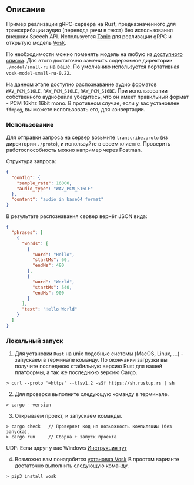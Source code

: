 ## ОписаниеПример реализации gRPC-сервера на Rust, предназначенного для транскрибации аудио (перевода речи в текст) без использования внешних Speech API. Используется [Tonic](https://github.com/hyperium/tonic) для реализации gRPC и открытую модель [Vosk](https://alphacephei.com/vosk).По необходимости можно поменять модель на любую из [доступного списка](https://alphacephei.com/vosk/models). Для этого достаточно заменить содержимое директории `./model/small-ru` на ваше. По умолчанию используется портативная `vosk-model-small-ru-0.22`.На данном этапе доступно распознавание аудио форматов `WAV_PCM_S16LE`, `RAW_PCM_S16LE`, `RAW_PCM_S16BE`.При использовании собственного аудиофайла убедитесь, что он имеет правильный формат - PCM 16khz 16bit mono. В противном случае, если у вас установлен `ffmpeg`, вы можете использовать его, для конвертации.### ИспользованиеДля отправки запроса на сервер возьмите `transcribe.proto` (из директории `./proto`), и используйте в своем клиенте.Проверить работоспособность можно например через Postman.Cтруктура запроса:```Json{  "config": {    "sample_rate": 16000,    "audio_type": "WAV_PCM_S16LE"  },  "content": "audio in base64 format"}```В результате распознавания сервер вернёт JSON вида:```Json{  "phrases": [    {      "words": [        {          "word": "Hello",          "startMs": 60,          "endMs": 480        },        {          "word": "World",          "startMs": 540,          "endMs": 900        }      ],      "text": "Hello World"    }  ]}```### Локальный запуск1) Для установки `Rust` на unix подобные системы (MacOS, Linux, ...) - запускаем в терминале команду.По окончании загрузки вы получите последнюю стабильную версию Rust для вашей платформы, а так же последнюю версию Cargo.```shell> curl --proto '=https' --tlsv1.2 -sSf https://sh.rustup.rs | sh```2) Для проверки выполните следующую команду в терминале.```shell> cargo --version```3) Открываем проект, и запускаем команды.```shell> cargo check   // Проверяет код на возможность компиляции (без запуска).> cargo run     // Сборка + запуск проекта```UDP: Если вдруг у вас Windows[Инструкция тут](https://forge.rust-lang.org/infra/other-installation-methods.html)4) Возможно вам понадобится [установка Vosk](https://alphacephei.com/vosk/install)В простом варианте достаточно выполнить следующую команду.```shell> pip3 install vosk```